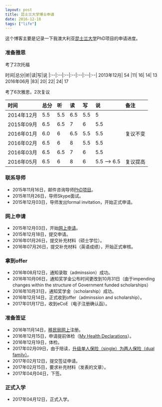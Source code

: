 ```yaml
---
layout: post
title: 昆士兰大学博士申请
date: 2016-12-18
tags: ["life"]
---
```


这个博客主要是记录一下我澳大利亚[昆士兰大学](https://www.uq.edu.au/)PhD项目的申请进度。

### 准备雅思
考了2次托福

时间|总分|听|读|写|说
|:--|:--|:--|:--|:--|:--|:--|
2013年12月|	54	|11|	16|	14|	13
2016年06月	|83|	20|	22|	24|	17

考了6次雅思，2次复议

时间|总分|听|读|写|说|备注
|:--|:--|:--|:--|:--|:--|:--|
2014年12月|5.5|5.5|6.5|5.5|5
2015年09月|6.5|6.5|7|6|5.5
2016年01月|6.0|6|6.5|5.5|5.5|复议不变
2016年02月|6.5|6|8|5.5|5.5
2016年03月|6.5|6.5|7|6|5.5
2016年05月|6.5|6|8|6|5.5 --> 6.5|复议提高

### 联系导师

- 2015年11月16日，邮件咨询导师[PhD项目](http://cnsgenomics.com/phd.html)。
- 2015年11月26日，导师Skype面试。
- 2015年12月03日，导师发出formal invitation，开始正式申请。

### 网上申请

- 2015年12月03日，开始[网上申请](https://apply.uq.edu.au/)。
- 2015年12月18日，提交申请。
- 2016年01月26日，提交补充材料（硕士学位）。
- 2016年07月26日，提交补充材料（英语成绩），开始正式审核。

### 拿到offer

- 2016年08月12日，通知录取（adminssion）成功。
- 2016年10月06日，通知奖学金公布时间更改到10月31日（由于impending changes within the structure of Government funded scholarships）
- 2016年10月31日，通知奖学金（scholarship）成功。
- 2016年12月14日，正式收到offer（adminssion and scholarship）。
- 2017年01月17日，收到eCoE（电子注册确认函）。

### 准备签证

- 2016年11月14日，[移民局网上](https://online.immi.gov.au/lusc/login)注册。
- 2016年12月15日，申请提前体检（[My Health Declarations](http://www.border.gov.au/Trav/Visa/Heal/meeting-the-health-requirement/health-examinations/my-health-declarations)）。
- 2016年12月19日，体检。
- 2017年02月09日，由于陪读，[升级单人保险（single）为两人保险（dual family）](https://future-students.uq.edu.au/files/6432/AllianzOSHCEssentials_2017price.pdf)。
- 2017年02月12日，提交签证申请。
- 2017年02月15日，要求补充材料（发表的文章）。
- 2017年04月04日，下签。

### 正式入学

- 2017年04月12日，正式入学。
